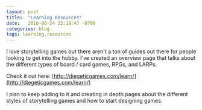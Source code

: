 ```yaml
---
layout: post
title:  "Learning Resources"
date:   2016-06-24 22:18:47 -0700
categories: blog
tags: learning,resources
---
```

I love storytelling games but there aren't a ton of guides out there for people looking to get into the hobby. I've created an overview page that talks about the different types of board / card games, RPGs, and LARPs.

Check it out here: [http://diegeticgames.com/learn/](http://diegeticgames.com/learn/)

I plan to keep adding to it and creating in depth pages about the different styles of storytelling games and how to start designing games.
